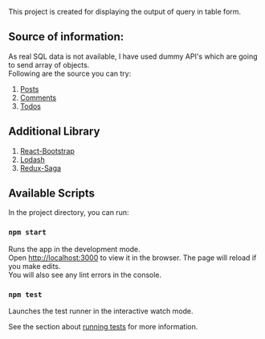 
 This project is created for displaying the output of query in table form.

## Source of information: 
As real SQL data is not available, I have used dummy API's which are going to send array of objects.  
Following are the source you can try:
1. [Posts](https://jsonplaceholder.typicode.com/posts)
2. [Comments](https://jsonplaceholder.typicode.com/comments)
3. [Todos](https://jsonplaceholder.typicode.com/todos)

## Additional Library
1. [React-Bootstrap](https://react-bootstrap.netlify.com/)
2. [Lodash](https://lodash.com/)
3. [Redux-Saga](https://github.com/redux-saga/redux-saga)

## Available Scripts
In the project directory, you can run:
### `npm start`
Runs the app in the development mode.<br>
Open [http://localhost:3000](http://localhost:3000) to view it in the browser.
The page will reload if you make edits.<br>
You will also see any lint errors in the console.

### `npm test`
Launches the test runner in the interactive watch mode.<br>

See the section about [running tests](https://facebook.github.io/create-react-app/docs/running-tests) for more information.

  